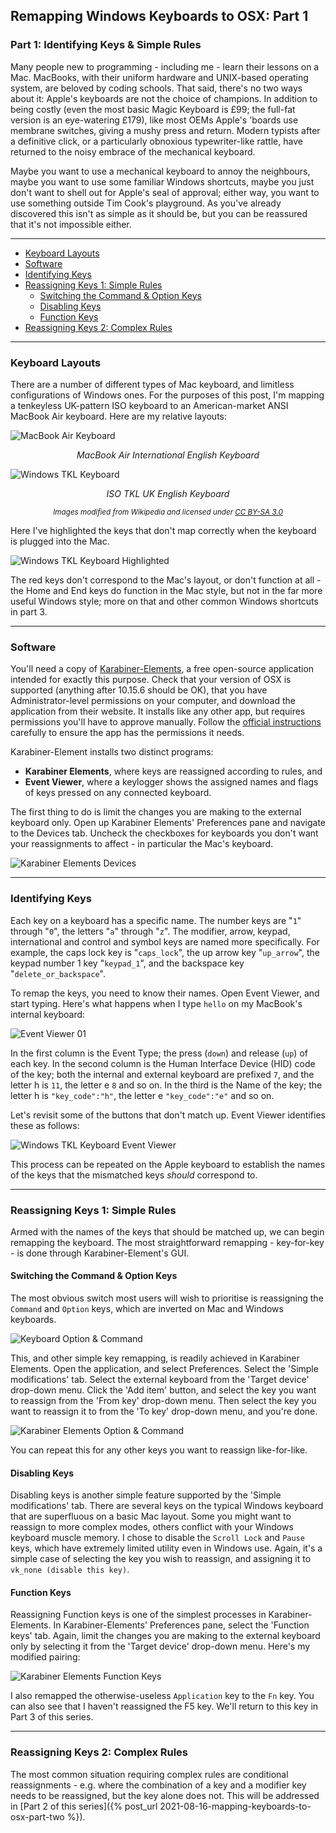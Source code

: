 ## Remapping Windows Keyboards to OSX: Part 1
### Part 1: Identifying Keys & Simple Rules

Many people new to programming - including me - learn their lessons on a Mac. MacBooks, with their uniform hardware and UNIX-based operating system, are beloved by coding schools. That said, there's no two ways about it: Apple's keyboards are not the choice of champions. In addition to being costly (even the most basic Magic Keyboard is £99; the full-fat version is an eye-watering £179), like most OEMs Apple's 'boards use membrane switches, giving a mushy press and return. Modern typists after a definitive click, or a particularly obnoxious typewriter-like rattle, have returned to the noisy embrace of the mechanical keyboard.

Maybe you want to use a mechanical keyboard to annoy the neighbours, maybe you want to use some familiar Windows shortcuts, maybe you just don't want to shell out for Apple's seal of approval; either way, you want to use something outside Tim Cook's playground. As you've already discovered this isn't as simple as it should be, but you can be reassured that it's not impossible either.

---

- [Keyboard Layouts](#keyboard-layouts)
- [Software](#software)
- [Identifying Keys](#identifying-keys)
- [Reassigning Keys 1: Simple Rules](#reassigning-keys-1-simple-rules)
  * [Switching the Command & Option Keys](#switching-the-command--option-keys)
  * [Disabling Keys](#disabling-keys)
  * [Function Keys](#function-keys)
- [Reassigning Keys 2: Complex Rules](#reassigning-keys-2-complex-rules)

---

### Keyboard Layouts

There are a number of different types of Mac keyboard, and limitless configurations of Windows ones. For the purposes of this post, I'm mapping a tenkeyless UK-pattern ISO keyboard to an American-market ANSI MacBook Air keyboard. Here are my relative layouts:

![MacBook Air Keyboard](/images/2021-08-12/wikipedia_kb_mac_us_english.svg)
<p align="center"><i>MacBook Air International English Keyboard</i></p>

![Windows TKL Keyboard](/images/2021-08-12/wikipedia_kb_windows_uk_english.svg)
<p align="center"><i>ISO TKL UK English Keyboard</i></p>

<p align="center"><small><i>Images modified from Wikipedia and licensed under <a href="https://creativecommons.org/licenses/by-sa/3.0/legalcode">CC BY-SA 3.0</a></i></small></p>

Here I've highlighted the keys that don't map correctly when the keyboard is plugged into the Mac.

![Windows TKL Keyboard Highlighted](/images/2021-08-12/wikipedia_kb_windows_uk_english_highlighted.svg)

The red keys don't correspond to the Mac's layout, or don't function at all - the Home and End keys do function in the Mac style, but not in the far more useful Windows style; more on that and other common Windows shortcuts in part 3.

---

### Software

You'll need a copy of [Karabiner-Elements](https://karabiner-elements.pqrs.org/), a free open-source application intended for exactly this purpose. Check that your version of OSX is supported (anything after 10.15.6 should be OK), that you have Administrator-level permissions on your computer, and download the application from their website. It installs like any other app, but requires permissions you'll have to approve manually. Follow the [official instructions](https://karabiner-elements.pqrs.org/docs/getting-started/installation/) carefully to ensure the app has the permissions it needs.

Karabiner-Element installs two distinct programs:
- **Karabiner Elements**, where keys are reassigned according to rules, and
- **Event Viewer**, where a keylogger shows the assigned names and flags of keys pressed on any connected keyboard.

The first thing to do is limit the changes you are making to the external keyboard only. Open up Karabiner Elements' Preferences pane and navigate to the Devices tab. Uncheck the checkboxes for keyboards you don't want your reassignments to affect - in particular the Mac's keyboard.

![Karabiner Elements Devices](/images/2021-08-12/karabiner_elements_01.png)

---

### Identifying Keys

Each key on a keyboard has a specific name. The number keys are "`1`" through "`0`", the letters "`a`" through "`z`". The modifier, arrow, keypad, international and control and symbol keys are named more specifically. For example, the caps lock key is "`caps_lock`", the up arrow key "`up_arrow`", the keypad number 1 key "`keypad_1`", and the backspace key "`delete_or_backspace`".

To remap the keys, you need to know their names. Open Event Viewer, and start typing. Here's what happens when I type `hello` on my MacBook's internal keyboard:

![Event Viewer 01](/images/2021-08-12/event_viewer_01.png)

In the first column is the Event Type; the press (`down`) and release (`up`) of each key. In the second column is the Human Interface Device (HID) code of the key; both the internal and external keyboard are prefixed `7`, and the letter h is `11`, the letter e `8` and so on. In the third is the Name of the key; the letter h is `"key_code":"h"`, the letter e `"key_code":"e"` and so on.

Let's revisit some of the buttons that don't match up. Event Viewer identifies these as follows:

![Windows TKL Keyboard Event Viewer](/images/2021-08-12/wikipedia_kb_windows_uk_english_highlighted_event_viewer.svg)

This process can be repeated on the Apple keyboard to establish the names of the keys that the mismatched keys *should* correspond to.

---

### Reassigning Keys 1: Simple Rules

Armed with the names of the keys that should be matched up, we can begin remapping the keyboard. The most straightforward remapping - key-for-key - is done through Karabiner-Element's GUI.

#### Switching the Command & Option Keys

The most obvious switch most users will wish to prioritise is reassigning the `Command` and `Option` keys, which are inverted on Mac and Windows keyboards.

![Keyboard Option & Command](/images/2021-08-12/wikipedia_kb_command_and_option.svg)

This, and other simple key remapping, is readily achieved in Karabiner Elements. Open the application, and select Preferences. Select the 'Simple modifications' tab. Select the external keyboard from the 'Target device' drop-down menu. Click the 'Add item' button, and select the key you want to reassign from the 'From key' drop-down menu. Then select the key you want to reassign it to from the 'To key' drop-down menu, and you're done.

![Karabiner Elements Option & Command](/images/2021-08-12/karabiner_elements_02.png)

You can repeat this for any other keys you want to reassign like-for-like.

#### Disabling Keys

Disabling keys is another simple feature supported by the 'Simple modifications' tab. There are several keys on the typical Windows keyboard that are superfluous on a basic Mac layout. Some you might want to reassign to more complex modes, others conflict with your Windows keyboard muscle memory. I chose to disable the `Scroll Lock` and `Pause` keys, which have extremely limited utility even in Windows use. Again, it's a simple case of selecting the key you wish to reassign, and assigning it to `vk_none (disable this key)`.

#### Function Keys

Reassigning Function keys is one of the simplest processes in Karabiner-Elements. In Karabiner-Elements' Preferences pane, select the 'Function keys' tab. Again, limit the changes you are making to the external keyboard only by selecting it from the 'Target device' drop-down menu. Here's my modified pairing:

![Karabiner Elements Function Keys](/images/2021-08-12/karabiner_elements_03.png)

I also remapped the otherwise-useless `Application` key to the `Fn` key. You can also see that I haven't reassigned the F5 key. We'll return to this key in Part 3 of this series.

---

### Reassigning Keys 2: Complex Rules

The most common situation requiring complex rules are conditional reassignments - e.g. where the combination of a key and a modifier key needs to be reassigned, but the key alone does not. This will be addressed in [Part 2 of this series]({% post_url 2021-08-16-mapping-keyboards-to-osx-part-two %}).
